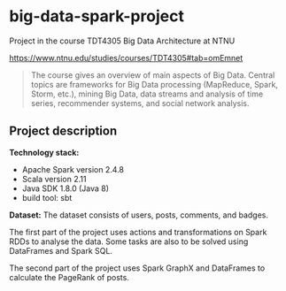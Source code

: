 # big-data-spark-project
Project in the course TDT4305 Big Data Architecture at NTNU


https://www.ntnu.edu/studies/courses/TDT4305#tab=omEmnet
>The course gives an overview of main aspects of Big Data. Central topics are frameworks for Big Data processing (MapReduce, Spark, Storm, etc.),
mining Big Data, data streams and analysis of time series, recommender systems, and social network analysis.


## Project description
**Technology stack:**
* Apache Spark version 2.4.8
* Scala version 2.11
* Java SDK 1.8.0 (Java 8)
* build tool: sbt 

**Dataset:** The dataset consists of users, posts, comments, and badges.

The first part of the project uses actions and transformations on Spark RDDs to analyse the data. Some tasks are also to be solved using DataFrames and Spark SQL. 

The second part of the project uses Spark GraphX and DataFrames to calculate the PageRank of posts. 

